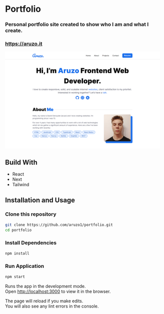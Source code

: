 # Portfolio

### Personal portfolio site created to show who I am and what I create.

### https://aruzo.it

![preview](./images/preview.png)

## Build With

- React
- Next
- Tailwind

## Installation and Usage

### Clone this repository

```bash
git clone https://github.com/aruzo1/portfolio.git
cd portfolio
```

### Install Dependencies

```bash
npm install
```

### Run Application

```bash
npm start
```

Runs the app in the development mode.\
Open [http://localhost:3000](http://localhost:3000) to view it in the browser.

The page will reload if you make edits.\
You will also see any lint errors in the console.
